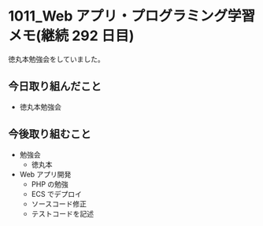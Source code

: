 # 1011_Web アプリ・プログラミング学習メモ(継続 292 日目)

徳丸本勉強会をしていました。

## 今日取り組んだこと

- 徳丸本勉強会

## 今後取り組むこと

- 勉強会
  - 徳丸本
- Web アプリ開発
  - PHP の勉強
  - ECS でデプロイ
  - ソースコード修正
  - テストコードを記述
